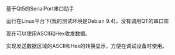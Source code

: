基于Qt5的SerialPort串口助手

运行在Linux平台下(我的测试环境是Debian 9.4)，没有调用QT的串口库

现在可以使用ASCII和Hex收发数据。

实现发送数据区域的ASCII和Hex的转换显示，方便在调试设备时使用。
